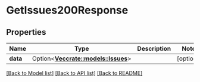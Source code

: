 # GetIssues200Response

## Properties

Name | Type | Description | Notes
------------ | ------------- | ------------- | -------------
**data** | Option<[**Vec<crate::models::Issues>**](Issues.md)> |  | [optional]

[[Back to Model list]](../README.md#documentation-for-models) [[Back to API list]](../README.md#documentation-for-api-endpoints) [[Back to README]](../README.md)


